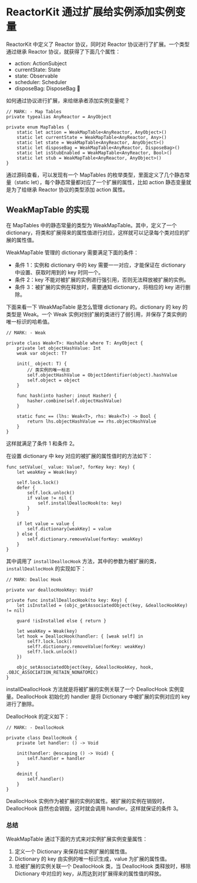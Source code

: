 # ReactorKit 通过扩展给实例添加实例变量

ReactorKit 中定义了 Reactor 协议，同时对 Reactor 协议进行了扩展。一个类型通过继承 Reactor 协议，就获得了下面几个属性：

- action: ActionSubject<Action> 
- currentState: State
- state: Observable<State>
- scheduler: Scheduler
- disposeBag: DisposeBag


如何通过协议进行扩展，来给继承者添加实例变量呢？

```
// MARK: - Map Tables
private typealias AnyReactor = AnyObject

private enum MapTables {
    static let action = WeakMapTable<AnyReactor, AnyObject>()
    static let currentState = WeakMapTable<AnyReactor, Any>()
    static let state = WeakMapTable<AnyReactor, AnyObject>()
    static let disposeBag = WeakMapTable<AnyReactor, DisposeBag>()
    static let isStubEnabled = WeakMapTable<AnyReactor, Bool>()
    static let stub = WeakMapTable<AnyReactor, AnyObject>()
}
```

通过源码查看，可以发现有一个 MapTables 的枚举类型，里面定义了几个静态常量（static let），每个静态常量都对应了一个扩展的属性，比如 action 静态变量就是为了给继承 Reactor 协议的类型添加 action 属性。

## WeakMapTable 的实现

在 MapTables 中的静态常量的类型为 WeakMapTable。其中，定义了一个 dictionary，将类和扩展得来的属性值进行对应，这样就可以记录每个类对应的扩展的属性值。

WeakMapTable 管理的 dictionary 需要满足下面的条件：

- 条件 1：实例和 dictionary 中的 key 需要一一对应，才能保证在 dictionary 中设置、获取时用到的 key 时同一个。
- 条件 2：key 不能对被扩展的实例进行强引用，否则无法释放被扩展的实例。
- 条件 3：被扩展的实例在释放时，需要通知 dictionary，将相应的 key 进行删除。

下面来看一下 WeakMapTable 是怎么管理 dictionary 的。dictionary 的 key 的类型是 Weak。一个 Weak 实例对别扩展的类进行了弱引用，并保存了类实例的唯一标识的哈希值。

```
// MARK: - Weak

private class Weak<T>: Hashable where T: AnyObject {
    private let objectHashValue: Int
    weak var object: T?
    
    init(_ object: T) {
        // 类实例的唯一标志
        self.objectHashValue = ObjectIdentifier(object).hashValue
        self.object = object
    }
    
    func hash(into hasher: inout Hasher) {
        hasher.combine(self.objectHashValue)
    }
    
    static func == (lhs: Weak<T>, rhs: Weak<T>) -> Bool {
        return lhs.objectHashValue == rhs.objectHashValue
    }
}
```

这样就满足了条件 1 和条件 2。

在设置 dictionary 中 key 对应的被扩展的属性值时的方法如下：

```
func setValue(_ value: Value?, forKey key: Key) {
    let weakKey = Weak(key)
    
    self.lock.lock()
    defer {
        self.lock.unlock()
        if value != nil {
            self.installDeallocHook(to: key)
        }
    }
    
    if let value = value {
        self.dictionary[weakKey] = value
    } else {
        self.dictionary.removeValue(forKey: weakKey)
    }
}
```

其中调用了 `installDeallocHook` 方法，其中的参数为被扩展的类，`installDeallocHook` 的实现如下：

```
// MARK: Dealloc Hook

private var deallocHookKey: Void?

private func installDeallocHook(to key: Key) {
    let isInstalled = (objc_getAssociatedObject(key, &deallocHookKey) != nil)
    
    guard !isInstalled else { return }
    
    let weakKey = Weak(key)
    let hook = DeallocHook(handler: { [weak self] in
        self?.lock.lock()
        self?.dictionary.removeValue(forKey: weakKey)
        self?.lock.unlock()
    })

    objc_setAssociatedObject(key, &deallocHookKey, hook, .OBJC_ASSOCIATION_RETAIN_NONATOMIC)
}
```

installDeallocHook 方法就是将被扩展的实例关联了一个 DeallocHook 实例变量。DeallocHook 初始化的 handler 是将 Dictionary 中被扩展的实例对应的 key 进行了删除。 

DeallocHook 的定义如下：

```
// MARK: - DeallocHook

private class DeallocHook {
    private let handler: () -> Void
    
    init(handler: @escaping () -> Void) {
        self.handler = handler
    }
    
    deinit {
        self.handler()
    }
}
```
DeallocHook 实例作为被扩展的实例的属性。被扩展的实例在销毁时，DeallocHook 自然也会销毁，这时就会调用 handler。这样就保证的条件 3。

### 总结

WeakMapTable 通过下面的方式来对实例扩展实例变量属性：

1. 定义一个 Dictionary 来保存给实例扩展的属性值。
2. Dictionary 的 key 由实例的唯一标识生成，value 为扩展的属性值。
3. 给被扩展的实例关联一个 DeallocHook 类，当 DeallocHook 类释放时，移除 Dictionary 中对应的 key，从而达到对扩展得来的属性值的释放。


